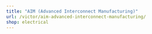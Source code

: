 ```yaml
---
title: "AIM (Advanced Interconnect Manufacturing)"
url: /victor/aim-advanced-interconnect-manufacturing/
shop: electrical
---
```

